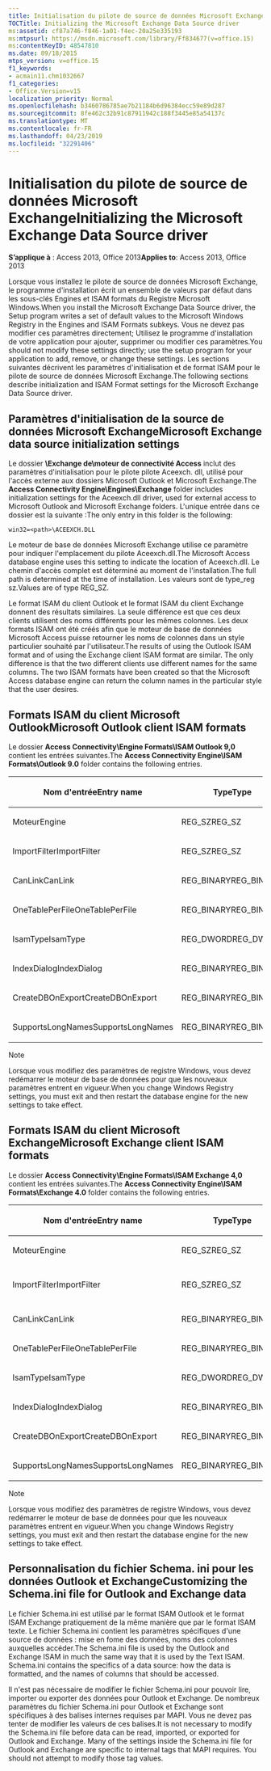 ```yaml
---
title: Initialisation du pilote de source de données Microsoft Exchange
TOCTitle: Initializing the Microsoft Exchange Data Source driver
ms:assetid: cf87a746-f846-1a01-f4ec-20a25e335193
ms:mtpsurl: https://msdn.microsoft.com/library/Ff834677(v=office.15)
ms:contentKeyID: 48547810
ms.date: 09/18/2015
mtps_version: v=office.15
f1_keywords:
- acmain11.chm1032667
f1_categories:
- Office.Version=v15
localization_priority: Normal
ms.openlocfilehash: b3460786785ae7b21184b6d96384ecc59e89d287
ms.sourcegitcommit: 8fe462c32b91c87911942c188f3445e85a54137c
ms.translationtype: MT
ms.contentlocale: fr-FR
ms.lasthandoff: 04/23/2019
ms.locfileid: "32291406"
---
```

# <a name="initializing-the-microsoft-exchange-data-source-driver"></a><span data-ttu-id="97979-102">Initialisation du pilote de source de données Microsoft Exchange</span><span class="sxs-lookup"><span data-stu-id="97979-102">Initializing the Microsoft Exchange Data Source driver</span></span>

<span data-ttu-id="97979-103">**S’applique à** : Access 2013, Office 2013</span><span class="sxs-lookup"><span data-stu-id="97979-103">**Applies to**: Access 2013, Office 2013</span></span>

<span data-ttu-id="97979-104">Lorsque vous installez le pilote de source de données Microsoft Exchange, le programme d'installation écrit un ensemble de valeurs par défaut dans les sous-clés Engines et ISAM formats du Registre Microsoft Windows.</span><span class="sxs-lookup"><span data-stu-id="97979-104">When you install the Microsoft Exchange Data Source driver, the Setup program writes a set of default values to the Microsoft Windows Registry in the Engines and ISAM Formats subkeys.</span></span> <span data-ttu-id="97979-105">Vous ne devez pas modifier ces paramètres directement; Utilisez le programme d'installation de votre application pour ajouter, supprimer ou modifier ces paramètres.</span><span class="sxs-lookup"><span data-stu-id="97979-105">You should not modify these settings directly; use the setup program for your application to add, remove, or change these settings.</span></span> <span data-ttu-id="97979-106">Les sections suivantes décrivent les paramètres d'initialisation et de format ISAM pour le pilote de source de données Microsoft Exchange.</span><span class="sxs-lookup"><span data-stu-id="97979-106">The following sections describe initialization and ISAM Format settings for the Microsoft Exchange Data Source driver.</span></span>

## <a name="microsoft-exchange-data-source-initialization-settings"></a><span data-ttu-id="97979-107">Paramètres d'initialisation de la source de données Microsoft Exchange</span><span class="sxs-lookup"><span data-stu-id="97979-107">Microsoft Exchange data source initialization settings</span></span>

<span data-ttu-id="97979-108">Le dossier **\\Exchange de\\moteur de connectivité Access** inclut des paramètres d'initialisation pour le pilote pilote Aceexch. dll, utilisé pour l'accès externe aux dossiers Microsoft Outlook et Microsoft Exchange.</span><span class="sxs-lookup"><span data-stu-id="97979-108">The **Access Connectivity Engine\\Engines\\Exchange** folder includes initialization settings for the Aceexch.dll driver, used for external access to Microsoft Outlook and Microsoft Exchange folders.</span></span> <span data-ttu-id="97979-109">L'unique entrée dans ce dossier est la suivante :</span><span class="sxs-lookup"><span data-stu-id="97979-109">The only entry in this folder is the following:</span></span>

`win32=<path>\ACEEXCH.DLL`

<span data-ttu-id="97979-110">Le moteur de base de données Microsoft Exchange utilise ce paramètre pour indiquer l'emplacement du pilote Aceexch.dll.</span><span class="sxs-lookup"><span data-stu-id="97979-110">The Microsoft Access database engine uses this setting to indicate the location of Aceexch.dll.</span></span> <span data-ttu-id="97979-111">Le chemin d'accès complet est déterminé au moment de l'installation.</span><span class="sxs-lookup"><span data-stu-id="97979-111">The full path is determined at the time of installation.</span></span> <span data-ttu-id="97979-112">Les valeurs sont de type\_reg sz.</span><span class="sxs-lookup"><span data-stu-id="97979-112">Values are of type REG\_SZ.</span></span>

<span data-ttu-id="97979-p104">Le format ISAM du client Outlook et le format ISAM du client Exchange donnent des résultats similaires. La seule différence est que ces deux clients utilisent des noms différents pour les mêmes colonnes. Les deux formats ISAM ont été créés afin que le moteur de base de données Microsoft Access puisse retourner les noms de colonnes dans un style particulier souhaité par l'utilisateur.</span><span class="sxs-lookup"><span data-stu-id="97979-p104">The results of using the Outlook ISAM format and of using the Exchange client ISAM format are similar. The only difference is that the two different clients use different names for the same columns. The two ISAM formats have been created so that the Microsoft Access database engine can return the column names in the particular style that the user desires.</span></span>

## <a name="microsoft-outlook-client-isam-formats"></a><span data-ttu-id="97979-116">Formats ISAM du client Microsoft Outlook</span><span class="sxs-lookup"><span data-stu-id="97979-116">Microsoft Outlook client ISAM formats</span></span>

<span data-ttu-id="97979-117">Le dossier **Access Connectivity\\Engine Formats\\ISAM Outlook 9,0** contient les entrées suivantes.</span><span class="sxs-lookup"><span data-stu-id="97979-117">The **Access Connectivity Engine\\ISAM Formats\\Outlook 9.0** folder contains the following entries.</span></span>

<table>
<colgroup>
<col style="width: 33%" />
<col style="width: 33%" />
<col style="width: 33%" />
</colgroup>
<thead>
<tr class="header">
<th><p><span data-ttu-id="97979-118">Nom d'entrée</span><span class="sxs-lookup"><span data-stu-id="97979-118">Entry name</span></span></p></th>
<th><p><span data-ttu-id="97979-119">Type</span><span class="sxs-lookup"><span data-stu-id="97979-119">Type</span></span></p></th>
<th><p><span data-ttu-id="97979-120">Valeur</span><span class="sxs-lookup"><span data-stu-id="97979-120">Value</span></span></p></th>
</tr>
</thead>
<tbody>
<tr class="odd">
<td><p><span data-ttu-id="97979-121">Moteur</span><span class="sxs-lookup"><span data-stu-id="97979-121">Engine</span></span></p></td>
<td><p><span data-ttu-id="97979-122">REG_SZ</span><span class="sxs-lookup"><span data-stu-id="97979-122">REG_SZ</span></span></p></td>
<td><p><span data-ttu-id="97979-123">Exchange</span><span class="sxs-lookup"><span data-stu-id="97979-123">Exchange</span></span></p></td>
</tr>
<tr class="even">
<td><p><span data-ttu-id="97979-124">ImportFilter</span><span class="sxs-lookup"><span data-stu-id="97979-124">ImportFilter</span></span></p></td>
<td><p><span data-ttu-id="97979-125">REG_SZ</span><span class="sxs-lookup"><span data-stu-id="97979-125">REG_SZ</span></span></p></td>
<td><p><span data-ttu-id="97979-126">Outlook ()</span><span class="sxs-lookup"><span data-stu-id="97979-126">Outlook()</span></span></p></td>
</tr>
<tr class="odd">
<td><p><span data-ttu-id="97979-127">CanLink</span><span class="sxs-lookup"><span data-stu-id="97979-127">CanLink</span></span></p></td>
<td><p><span data-ttu-id="97979-128">REG_BINARY</span><span class="sxs-lookup"><span data-stu-id="97979-128">REG_BINARY</span></span></p></td>
<td><p><span data-ttu-id="97979-129">0102</span><span class="sxs-lookup"><span data-stu-id="97979-129">01</span></span></p></td>
</tr>
<tr class="even">
<td><p><span data-ttu-id="97979-130">OneTablePerFile</span><span class="sxs-lookup"><span data-stu-id="97979-130">OneTablePerFile</span></span></p></td>
<td><p><span data-ttu-id="97979-131">REG_BINARY</span><span class="sxs-lookup"><span data-stu-id="97979-131">REG_BINARY</span></span></p></td>
<td><p><span data-ttu-id="97979-132">2,00</span><span class="sxs-lookup"><span data-stu-id="97979-132">00</span></span></p></td>
</tr>
<tr class="odd">
<td><p><span data-ttu-id="97979-133">IsamType</span><span class="sxs-lookup"><span data-stu-id="97979-133">IsamType</span></span></p></td>
<td><p><span data-ttu-id="97979-134">REG_DWORD</span><span class="sxs-lookup"><span data-stu-id="97979-134">REG_DWORD</span></span></p></td>
<td><p><span data-ttu-id="97979-135">3</span><span class="sxs-lookup"><span data-stu-id="97979-135">3</span></span></p></td>
</tr>
<tr class="even">
<td><p><span data-ttu-id="97979-136">IndexDialog</span><span class="sxs-lookup"><span data-stu-id="97979-136">IndexDialog</span></span></p></td>
<td><p><span data-ttu-id="97979-137">REG_BINARY</span><span class="sxs-lookup"><span data-stu-id="97979-137">REG_BINARY</span></span></p></td>
<td><p><span data-ttu-id="97979-138">2,00</span><span class="sxs-lookup"><span data-stu-id="97979-138">00</span></span></p></td>
</tr>
<tr class="odd">
<td><p><span data-ttu-id="97979-139">CreateDBOnExport</span><span class="sxs-lookup"><span data-stu-id="97979-139">CreateDBOnExport</span></span></p></td>
<td><p><span data-ttu-id="97979-140">REG_BINARY</span><span class="sxs-lookup"><span data-stu-id="97979-140">REG_BINARY</span></span></p></td>
<td><p><span data-ttu-id="97979-141">2,00</span><span class="sxs-lookup"><span data-stu-id="97979-141">00</span></span></p></td>
</tr>
<tr class="even">
<td><p><span data-ttu-id="97979-142">SupportsLongNames</span><span class="sxs-lookup"><span data-stu-id="97979-142">SupportsLongNames</span></span></p></td>
<td><p><span data-ttu-id="97979-143">REG_BINARY</span><span class="sxs-lookup"><span data-stu-id="97979-143">REG_BINARY</span></span></p></td>
<td><p><span data-ttu-id="97979-144">0102</span><span class="sxs-lookup"><span data-stu-id="97979-144">01</span></span></p></td>
</tr>
</tbody>
</table>



> [!NOTE]
> <span data-ttu-id="97979-145">Lorsque vous modifiez des paramètres de registre Windows, vous devez redémarrer le moteur de base de données pour que les nouveaux paramètres entrent en vigueur.</span><span class="sxs-lookup"><span data-stu-id="97979-145">When you change Windows Registry settings, you must exit and then restart the database engine for the new settings to take effect.</span></span>



## <a name="microsoft-exchange-client-isam-formats"></a><span data-ttu-id="97979-146">Formats ISAM du client Microsoft Exchange</span><span class="sxs-lookup"><span data-stu-id="97979-146">Microsoft Exchange client ISAM formats</span></span>

<span data-ttu-id="97979-147">Le dossier **Access Connectivity\\Engine Formats\\ISAM Exchange 4,0** contient les entrées suivantes.</span><span class="sxs-lookup"><span data-stu-id="97979-147">The **Access Connectivity Engine\\ISAM Formats\\Exchange 4.0** folder contains the following entries.</span></span>

<table>
<colgroup>
<col style="width: 33%" />
<col style="width: 33%" />
<col style="width: 33%" />
</colgroup>
<thead>
<tr class="header">
<th><p><span data-ttu-id="97979-148">Nom d'entrée</span><span class="sxs-lookup"><span data-stu-id="97979-148">Entry name</span></span></p></th>
<th><p><span data-ttu-id="97979-149">Type</span><span class="sxs-lookup"><span data-stu-id="97979-149">Type</span></span></p></th>
<th><p><span data-ttu-id="97979-150">Valeur</span><span class="sxs-lookup"><span data-stu-id="97979-150">Value</span></span></p></th>
</tr>
</thead>
<tbody>
<tr class="odd">
<td><p><span data-ttu-id="97979-151">Moteur</span><span class="sxs-lookup"><span data-stu-id="97979-151">Engine</span></span></p></td>
<td><p><span data-ttu-id="97979-152">REG_SZ</span><span class="sxs-lookup"><span data-stu-id="97979-152">REG_SZ</span></span></p></td>
<td><p><span data-ttu-id="97979-153">Exchange</span><span class="sxs-lookup"><span data-stu-id="97979-153">Exchange</span></span></p></td>
</tr>
<tr class="even">
<td><p><span data-ttu-id="97979-154">ImportFilter</span><span class="sxs-lookup"><span data-stu-id="97979-154">ImportFilter</span></span></p></td>
<td><p><span data-ttu-id="97979-155">REG_SZ</span><span class="sxs-lookup"><span data-stu-id="97979-155">REG_SZ</span></span></p></td>
<td><p><span data-ttu-id="97979-156">Exchange ()</span><span class="sxs-lookup"><span data-stu-id="97979-156">Exchange()</span></span></p></td>
</tr>
<tr class="odd">
<td><p><span data-ttu-id="97979-157">CanLink</span><span class="sxs-lookup"><span data-stu-id="97979-157">CanLink</span></span></p></td>
<td><p><span data-ttu-id="97979-158">REG_BINARY</span><span class="sxs-lookup"><span data-stu-id="97979-158">REG_BINARY</span></span></p></td>
<td><p><span data-ttu-id="97979-159">0102</span><span class="sxs-lookup"><span data-stu-id="97979-159">01</span></span></p></td>
</tr>
<tr class="even">
<td><p><span data-ttu-id="97979-160">OneTablePerFile</span><span class="sxs-lookup"><span data-stu-id="97979-160">OneTablePerFile</span></span></p></td>
<td><p><span data-ttu-id="97979-161">REG_BINARY</span><span class="sxs-lookup"><span data-stu-id="97979-161">REG_BINARY</span></span></p></td>
<td><p><span data-ttu-id="97979-162">2,00</span><span class="sxs-lookup"><span data-stu-id="97979-162">00</span></span></p></td>
</tr>
<tr class="odd">
<td><p><span data-ttu-id="97979-163">IsamType</span><span class="sxs-lookup"><span data-stu-id="97979-163">IsamType</span></span></p></td>
<td><p><span data-ttu-id="97979-164">REG_DWORD</span><span class="sxs-lookup"><span data-stu-id="97979-164">REG_DWORD</span></span></p></td>
<td><p><span data-ttu-id="97979-165">3</span><span class="sxs-lookup"><span data-stu-id="97979-165">3</span></span></p></td>
</tr>
<tr class="even">
<td><p><span data-ttu-id="97979-166">IndexDialog</span><span class="sxs-lookup"><span data-stu-id="97979-166">IndexDialog</span></span></p></td>
<td><p><span data-ttu-id="97979-167">REG_BINARY</span><span class="sxs-lookup"><span data-stu-id="97979-167">REG_BINARY</span></span></p></td>
<td><p><span data-ttu-id="97979-168">2,00</span><span class="sxs-lookup"><span data-stu-id="97979-168">00</span></span></p></td>
</tr>
<tr class="odd">
<td><p><span data-ttu-id="97979-169">CreateDBOnExport</span><span class="sxs-lookup"><span data-stu-id="97979-169">CreateDBOnExport</span></span></p></td>
<td><p><span data-ttu-id="97979-170">REG_BINARY</span><span class="sxs-lookup"><span data-stu-id="97979-170">REG_BINARY</span></span></p></td>
<td><p><span data-ttu-id="97979-171">2,00</span><span class="sxs-lookup"><span data-stu-id="97979-171">00</span></span></p></td>
</tr>
<tr class="even">
<td><p><span data-ttu-id="97979-172">SupportsLongNames</span><span class="sxs-lookup"><span data-stu-id="97979-172">SupportsLongNames</span></span></p></td>
<td><p><span data-ttu-id="97979-173">REG_BINARY</span><span class="sxs-lookup"><span data-stu-id="97979-173">REG_BINARY</span></span></p></td>
<td><p><span data-ttu-id="97979-174">0102</span><span class="sxs-lookup"><span data-stu-id="97979-174">01</span></span></p></td>
</tr>
</tbody>
</table>



> [!NOTE]
> <span data-ttu-id="97979-175">Lorsque vous modifiez des paramètres de registre Windows, vous devez redémarrer le moteur de base de données pour que les nouveaux paramètres entrent en vigueur.</span><span class="sxs-lookup"><span data-stu-id="97979-175">When you change Windows Registry settings, you must exit and then restart the database engine for the new settings to take effect.</span></span>



## <a name="customizing-the-schemaini-file-for-outlook-and-exchange-data"></a><span data-ttu-id="97979-176">Personnalisation du fichier Schema. ini pour les données Outlook et Exchange</span><span class="sxs-lookup"><span data-stu-id="97979-176">Customizing the Schema.ini file for Outlook and Exchange data</span></span>

<span data-ttu-id="97979-p105">Le fichier Schema.ini est utilisé par le format ISAM Outlook et le format ISAM Exchange pratiquement de la même manière que par le format ISAM texte. Le fichier Schema.ini contient les paramètres spécifiques d'une source de données : mise en fome des données, noms des colonnes auxquelles accéder.</span><span class="sxs-lookup"><span data-stu-id="97979-p105">The Schema.ini file is used by the Outlook and Exchange ISAM in much the same way that it is used by the Text ISAM. Schema.ini contains the specifics of a data source: how the data is formatted, and the names of columns that should be accessed.</span></span>

<span data-ttu-id="97979-p106">Il n'est pas nécessaire de modifier le fichier Schema.ini pour pouvoir lire, importer ou exporter des données pour Outlook et Exchange. De nombreux paramètres du fichier Schema.ini pour Outlook et Exchange sont spécifiques à des balises internes requises par MAPI. Vous ne devez pas tenter de modifier les valeurs de ces balises.</span><span class="sxs-lookup"><span data-stu-id="97979-p106">It is not necessary to modify the Schema.ini file before data can be read, imported, or exported for Outlook and Exchange. Many of the settings inside the Schema.ini file for Outlook and Exchange are specific to internal tags that MAPI requires. You should not attempt to modify those tag values.</span></span>

